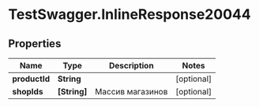 # TestSwagger.InlineResponse20044

## Properties

Name | Type | Description | Notes
------------ | ------------- | ------------- | -------------
**productId** | **String** |  | [optional] 
**shopIds** | **[String]** | Массив магазинов | [optional] 


